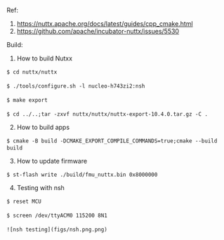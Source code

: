 Ref:
  1. https://nuttx.apache.org/docs/latest/guides/cpp_cmake.html
  2. https://github.com/apache/incubator-nuttx/issues/5530

Build:
  1. How to build Nutxx

    $ cd nuttx/nuttx

    $ ./tools/configure.sh -l nucleo-h743zi2:nsh

    $ make export

    $ cd ../..;tar -zxvf nuttx/nuttx/nuttx-export-10.4.0.tar.gz -C .


  2. How to build apps

    $ cmake -B build -DCMAKE_EXPORT_COMPILE_COMMANDS=true;cmake --build build

  3. How to update firmware

    $ st-flash write ./build/fmu_nuttx.bin 0x8000000

  4. Testing with nsh

    $ reset MCU
    
    $ screen /dev/ttyACM0 115200 8N1

    ![nsh testing](figs/nsh.png.png)
